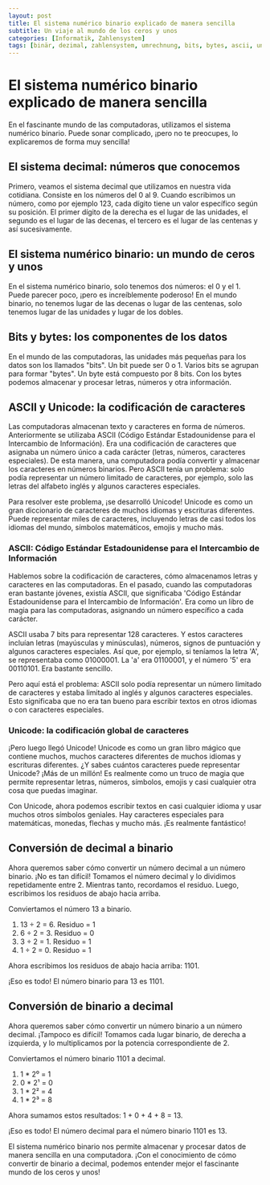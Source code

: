 ```yaml
---
layout: post
title: El sistema numérico binario explicado de manera sencilla
subtitle: Un viaje al mundo de los ceros y unos
categories: [Informatik, Zahlensystem]
tags: [binär, dezimal, zahlensystem, umrechnung, bits, bytes, ascii, unicode]
---
```


# El sistema numérico binario explicado de manera sencilla
En el fascinante mundo de las computadoras, utilizamos el sistema numérico binario. Puede sonar complicado, ¡pero no te preocupes, lo explicaremos de forma muy sencilla!

## El sistema decimal: números que conocemos
Primero, veamos el sistema decimal que utilizamos en nuestra vida cotidiana. Consiste en los números del 0 al 9. Cuando escribimos un número, como por ejemplo 123, cada dígito tiene un valor específico según su posición. El primer dígito de la derecha es el lugar de las unidades, el segundo es el lugar de las decenas, el tercero es el lugar de las centenas y así sucesivamente.

## El sistema numérico binario: un mundo de ceros y unos
En el sistema numérico binario, solo tenemos dos números: el 0 y el 1. Puede parecer poco, ¡pero es increíblemente poderoso! En el mundo binario, no tenemos lugar de las decenas o lugar de las centenas, solo tenemos lugar de las unidades y lugar de los dobles.

## Bits y bytes: los componentes de los datos
En el mundo de las computadoras, las unidades más pequeñas para los datos son los llamados "bits". Un bit puede ser 0 o 1. Varios bits se agrupan para formar "bytes". Un byte está compuesto por 8 bits. Con los bytes podemos almacenar y procesar letras, números y otra información.

## ASCII y Unicode: la codificación de caracteres
Las computadoras almacenan texto y caracteres en forma de números. Anteriormente se utilizaba ASCII (Código Estándar Estadounidense para el Intercambio de Información). Era una codificación de caracteres que asignaba un número único a cada carácter (letras, números, caracteres especiales). De esta manera, una computadora podía convertir y almacenar los caracteres en números binarios. Pero ASCII tenía un problema: solo podía representar un número limitado de caracteres, por ejemplo, solo las letras del alfabeto inglés y algunos caracteres especiales.

Para resolver este problema, ¡se desarrolló Unicode! Unicode es como un gran diccionario de caracteres de muchos idiomas y escrituras diferentes. Puede representar miles de caracteres, incluyendo letras de casi todos los idiomas del mundo, símbolos matemáticos, emojis y mucho más.

### ASCII: Código Estándar Estadounidense para el Intercambio de Información
Hablemos sobre la codificación de caracteres, cómo almacenamos letras y caracteres en las computadoras. En el pasado, cuando las computadoras eran bastante jóvenes, existía ASCII, que significaba 'Código Estándar Estadounidense para el Intercambio de Información'. Era como un libro de magia para las computadoras, asignando un número específico a cada carácter.

ASCII usaba 7 bits para representar 128 caracteres. Y estos caracteres incluían letras (mayúsculas y minúsculas), números, signos de puntuación y algunos caracteres especiales. Así que, por ejemplo, si teníamos la letra 'A', se representaba como 01000001. La 'a' era 01100001, y el número '5' era 00110101. Era bastante sencillo.

Pero aquí está el problema: ASCII solo podía representar un número limitado de caracteres y estaba limitado al inglés y algunos caracteres especiales. Esto significaba que no era tan bueno para escribir textos en otros idiomas o con caracteres especiales.

### Unicode: la codificación global de caracteres
¡Pero luego llegó Unicode! Unicode es como un gran libro mágico que contiene muchos, muchos caracteres diferentes de muchos idiomas y escrituras diferentes. ¿Y sabes cuántos caracteres puede representar Unicode? ¡Más de un millón! Es realmente como un truco de magia que permite representar letras, números, símbolos, emojis y casi cualquier otra cosa que puedas imaginar.

Con Unicode, ahora podemos escribir textos en casi cualquier idioma y usar muchos otros símbolos geniales. Hay caracteres especiales para matemáticas, monedas, flechas y mucho más. ¡Es realmente fantástico!

## Conversión de decimal a binario
Ahora queremos saber cómo convertir un número decimal a un número binario. ¡No es tan difícil! Tomamos el número decimal y lo dividimos repetidamente entre 2. Mientras tanto, recordamos el residuo. Luego, escribimos los residuos de abajo hacia arriba.

Conviertamos el número 13 a binario.

1. 13 ÷ 2 = 6. Residuo = 1
2. 6 ÷ 2 = 3. Residuo = 0
3. 3 ÷ 2 = 1. Residuo = 1
4. 1 ÷ 2 = 0. Residuo = 1

Ahora escribimos los residuos de abajo hacia arriba: 1101.

¡Eso es todo! El número binario para 13 es 1101.

## Conversión de binario a decimal
Ahora queremos saber cómo convertir un número binario a un número decimal. ¡Tampoco es difícil! Tomamos cada lugar binario, de derecha a izquierda, y lo multiplicamos por la potencia correspondiente de 2.

Conviertamos el número binario 1101 a decimal.

1. 1 * 2⁰ = 1
2. 0 * 2¹ = 0
3. 1 * 2² = 4
4. 1 * 2³ = 8

Ahora sumamos estos resultados: 1 + 0 + 4 + 8 = 13.

¡Eso es todo! El número decimal para el número binario 1101 es 13.

El sistema numérico binario nos permite almacenar y procesar datos de manera sencilla en una computadora. ¡Con el conocimiento de cómo convertir de binario a decimal, podemos entender mejor el fascinante mundo de los ceros y unos!